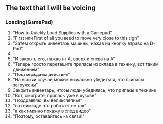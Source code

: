 ## The text that I will be voicing

### Loading(GamePad)
1. "How to Quickly Load Supplies with a Gamepad"
2. "First или First of all you need to move very close to this sign"
4. "Затем открыть инвентарь машины, нажав на кнопку вправо на D-Pad"
5. 
6. "И закрыть его, нажав на A, вверх и снова на А"
7. "Теперь просто перетащите припасы из склада в технику, вот таким движением"
8. "Подтверждаем действие"
9. "На всякий случай можем визуально убедиться, что припасы загружены"
10. Закрыть инвентарь, чтобы люди убедились, что припасы в технике
11. "Вот, смотрите, припасы уже в кузове"
8. "Поздравляю, вы великолепны!"
10. "на геймпаде это работает не так"
11. "а как именно покажу в след видео"
12. "Поэтому, оставайтесь на связи!"
